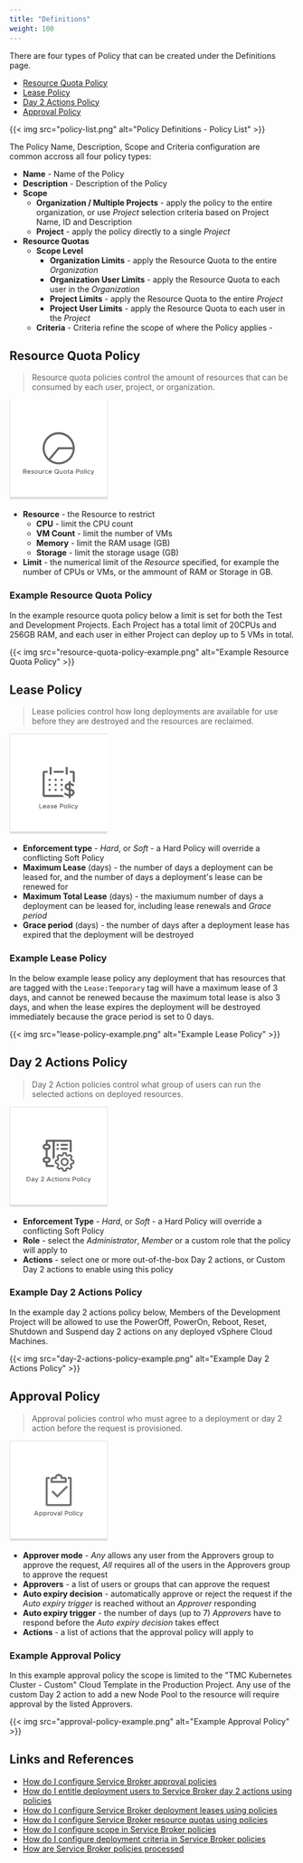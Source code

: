 ```yaml
---
title: "Definitions"
weight: 100
---
```


There are four types of Policy that can be created under the Definitions page.

* [Resource Quota Policy](/Content-and-Policies/Policies/Definitions/#resource-quota-policy)
* [Lease Policy](/Content-and-Policies/Policies/Definitions/#lease-policy)
* [Day 2 Actions Policy](/Content-and-Policies/Policies/Definitions/#day-2-actions-policy)
* [Approval Policy](/Content-and-Policies/Policies/Definitions/#approval-policy)

{{< img src="policy-list.png" alt="Policy Definitions - Policy List" >}}

The Policy Name, Description, Scope and Criteria configuration are common accross all four policy types:

* **Name** - Name of the Policy
* **Description** - Description of the Policy
* **Scope**
  * **Organization / Multiple Projects** - apply the policy to the entire organization, or use *Project* selection criteria based on Project Name, ID and Description
  * **Project** - apply the policy directly to a single *Project*
* **Resource Quotas**
  * **Scope Level**
    * **Organization Limits** - apply the Resource Quota to the entire *Organization*
    * **Organization User Limits** - apply the Resource Quota to each user in the *Organization*
    * **Project Limits** - apply the Resource Quota to the entire *Project*
    * **Project User Limits** - apply the Resource Quota to each user in the *Project*
  * **Criteria** - Criteria refine the scope of where the Policy applies - 

## Resource Quota Policy
> Resource quota policies control the amount of resources that can be consumed by each user, project, or organization.

![](resource-quota-policy.png)

  * **Resource** - the Resource to restrict 
    * **CPU** - limit the CPU count
    * **VM Count** - limit the number of VMs
    * **Memory** - limit the RAM usage (GB)
    * **Storage** - limit the storage usage (GB)
  * **Limit** - the numerical limit of the *Resource* specified, for example the number of CPUs or VMs, or the ammount of RAM or Storage in GB.

### Example Resource Quota Policy

In the example resource quota policy below a limit is set for both the Test and Development Projects. Each Project has a total limit of 20CPUs and 256GB RAM, and each user in either Project can deploy up to 5 VMs in total.

{{< img src="resource-quota-policy-example.png" alt="Example Resource Quota Policy" >}}

## Lease Policy
> Lease policies control how long deployments are available for use before they are destroyed and the resources are reclaimed.

![](lease-policy.png)

* **Enforcement type** - *Hard*, or *Soft* - a Hard Policy will override a conflicting Soft Policy
* **Maximum Lease** (days) - the number of days a deployment can be leased for, and the number of days a deployment's lease can be renewed for
* **Maximum Total Lease** (days) - the maxiumum number of days a deployment can be leased for, including lease renewals and *Grace period*
* **Grace period** (days) - the number of days after a deployment lease has expired that the deployment will be destroyed

### Example Lease Policy
In the below example lease policy any deployment that has resources that are tagged with the `Lease:Temporary` tag will have a maximum lease of 3 days, and cannot be renewed because the maximum total lease is also 3 days, and when the lease expires the deployment will be destroyed immediately because the grace period is set to 0 days.

{{< img src="lease-policy-example.png" alt="Example Lease Policy" >}}

## Day 2 Actions Policy
> Day 2 Action policies control what group of users can run the selected actions on deployed resources.

![](day-2-actions-policy.png)

* **Enforcement Type** - *Hard*, or *Soft* - a Hard Policy will override a conflicting Soft Policy
* **Role** - select the *Administrator*, *Member* or a custom role that the policy will apply to
* **Actions** - select one or more out-of-the-box Day 2 actions, or Custom Day 2 actions to enable using this policy

### Example Day 2 Actions Policy

In the example day 2 actions policy below, Members of the Development Project will be allowed to use the PowerOff, PowerOn, Reboot, Reset, Shutdown and Suspend day 2 actions on any deployed vSphere Cloud Machines.

{{< img src="day-2-actions-policy-example.png" alt="Example Day 2 Actions Policy" >}}

## Approval Policy

> Approval policies control who must agree to a deployment or day 2 action before the request is provisioned.

![](approval-policy.png)

* **Approver mode** - *Any* allows any user from the Approvers group to approve the request, *All* requires all of the users in the Approvers group to approve the request
* **Approvers** - a list of users or groups that can approve the request
* **Auto expiry decision** - automatically approve or reject the request if the *Auto expiry trigger* is reached without an *Approver* responding 
* **Auto expiry trigger** - the number of days (up to 7) *Approvers* have to respond before the *Auto expiry decision* takes effect
* **Actions** - a list of actions that the approval policy will apply to

### Example Approval Policy

In this example approval policy the scope is limited to the "TMC Kubernetes Cluster - Custom" Cloud Template in the Production Project. Any use of the custom Day 2 action to add a new Node Pool to the resource will require approval by the listed Approvers.

{{< img src="approval-policy-example.png" alt="Example Approval Policy" >}}


## Links and References

* [How do I configure Service Broker approval policies](https://docs.vmware.com/en/VMware-Service-Broker/services/Using-and-Managing/GUID-A0247106-6668-46C5-A462-CA5C85232FD0.html)
* [How do I entitle deployment users to Service Broker day 2 actions using policies](https://docs.vmware.com/en/VMware-Service-Broker/services/Using-and-Managing/GUID-AB957C4B-7D0F-4E43-9CAE-A86FFF4331EE.html)
* [How do I configure Service Broker deployment leases using policies](https://docs.vmware.com/en/VMware-Service-Broker/services/Using-and-Managing/GUID-87B2B204-3B4F-458F-826E-82CE7246FDA4.html)
* [How do I configure Service Broker resource quotas using policies](https://docs.vmware.com/en/VMware-Service-Broker/services/Using-and-Managing/GUID-67A41C1F-1F30-402F-8F4E-FA1074598888.html)
* [How do I configure scope in Service Broker policies](https://docs.vmware.com/en/VMware-Service-Broker/services/Using-and-Managing/GUID-55A2E2B6-C4D0-4128-8C50-DAD10EE46B10.html)
* [How do I configure deployment criteria in Service Broker policies](https://docs.vmware.com/en/VMware-Service-Broker/services/Using-and-Managing/GUID-B2D6479E-B3BD-4933-BF2E-93BAAAA40756.html)
* [How are Service Broker policies processed](https://docs.vmware.com/en/VMware-Service-Broker/services/Using-and-Managing/GUID-862C2D58-849B-4580-8B5B-3D6EBBE872F5.html)
